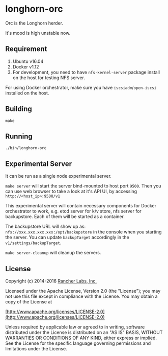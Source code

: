 longhorn-orc
========

Orc is the Longhorn herder.

It's mood is high unstable now.

## Requirement

1. Ubuntu v16.04
2. Docker v1.12
3. For development, you need to have `nfs-kernel-server` package install on the host for testing NFS server.

For using Docker orchestrator, make sure you have `iscsiadm`/`open-iscsi` installed on the host.

## Building

`make`

## Running

`./bin/longhorn-orc`

## Experimental Server

It can be run as a single node experimental server.

`make server` will start the server bind-mounted to host port `9500`. Then you can use web browser to take a look at it's API UI, by accessing `http://<host_ip>:9500/v1`

This experimental server will contain necessary components for Docker orchestrator to work, e.g. etcd server for k/v store, nfs server for backupstore. Each of them will be started as a container.

The backupstore URL will show up as: `nfs://xxx.xxx.xxx.xxx:/opt/backupstore` in the console when you starting the server. You can update `backupTarget` accordingly in the `v1/settings/backupTarget`.

`make server-cleanup` will cleanup the servers.

## License
Copyright (c) 2014-2016 [Rancher Labs, Inc.](http://rancher.com)

Licensed under the Apache License, Version 2.0 (the "License");
you may not use this file except in compliance with the License.
You may obtain a copy of the License at

[http://www.apache.org/licenses/LICENSE-2.0](http://www.apache.org/licenses/LICENSE-2.0)

Unless required by applicable law or agreed to in writing, software
distributed under the License is distributed on an "AS IS" BASIS,
WITHOUT WARRANTIES OR CONDITIONS OF ANY KIND, either express or implied.
See the License for the specific language governing permissions and
limitations under the License.
